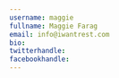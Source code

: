 ```yaml
---
username: maggie
fullname: Maggie Farag
email: info@iwantrest.com
bio:
twitterhandle:
facebookhandle:
---
```

